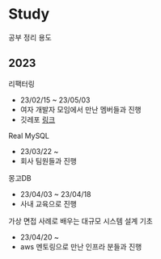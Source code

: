# Study
공부 정리 용도

## 2023

리팩터링
- 23/02/15 ~ 23/05/03
- 여자 개발자 모임에서 만난 멤버들과 진행
- 깃레포 [링크](https://github.com/mimseong/Refactoring)

Real MySQL
- 23/03/22 ~ 
- 회사 팀원들과 진행

몽고DB
- 23/04/03 ~ 23/04/18
- 사내 교육으로 진행

가상 면접 사례로 배우는 대규모 시스템 설계 기초
- 23/04/20 ~ 
- aws 멘토링으로 만난 인프라 분들과 진행
